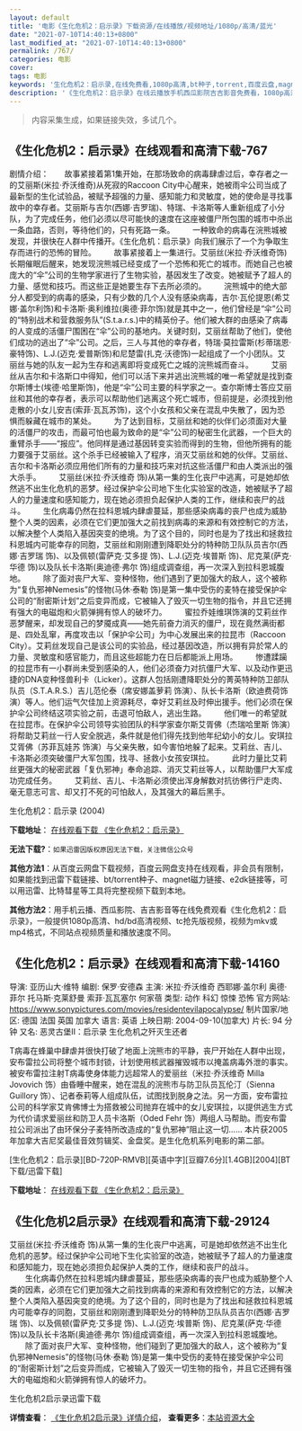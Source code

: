 ```yaml
---
layout: default
title: '电影《生化危机2：启示录》下载资源/在线播放/视频地址/1080p/高清/蓝光'
date: "2021-07-10T14:40:13+0800"
last_modified_at: "2021-07-10T14:40:13+0800"
permalink: /767/
categories: 电影
cover:
tags: 电影
keywords: '生化危机2：启示录,在线免费看,1080p高清,bt种子,torrent,百度云盘,magnet,磁力链,迅雷下载资源'
description: '《生化危机2：启示录》在线云播放手机西瓜影院吉吉影音免费看，1080p高清bd/hd未删减完整版和tc抢先枪版，mkv/mp4格式，附带bt/torrent种子、magnet/磁力链、百度云盘、网盘资源迅雷下载链接'
---
```


>内容采集生成，如果链接失效，多试几个。


## 《生化危机2：启示录》在线观看和高清下载-767

剧情介绍：　　故事紧接着第1集开始，在那场致命的病毒肆虐过后，幸存者之一的艾丽斯(米拉·乔沃维奇)从死寂的Raccoon City中心醒来，她被雨伞公司当成了最新型的生化试验品，被赋予超强的力量、感知能力和灵敏度，她的使命是寻找事故中的幸存者。艾丽斯与吉尔(西娜·吉罗瑞)、特瑞、卡洛斯等人重新组成了小分队，为了完成任务，他们必须以尽可能快的速度在这座被僵尸所包围的城市中杀出一条血路，否则，等待他们的，只有死路一条。   　　一种致命的病毒在浣熊城被发现，并很快在人群中传播开。《生化危机：启示录》向我们展示了一个为争取生存而进行的恐怖的冒险。   　　故事紧接着上一集进行。艾丽丝(米拉·乔沃维奇饰)长期催眠后醒来，她发现浣熊城已经变成了一个恐怖和死亡的城市。而她自己也被庞大的“伞”公司的生物学家进行了生物实验，基因发生了改变。她被赋予了超人的力量、感觉和技巧。而这些正是她要生存下去所必须的。   　　浣熊城中的绝大部分人都受到的病毒的感染，只有少数的几个人没有感染病毒，吉尔·瓦伦提恩(希艾娜·盖尔利饰)和卡洛斯·奥利维拉(奥德·菲尔饰)就是其中之一，他们曾经是“伞”公司的“特别战术和营救服务队”(S.t.a.r.s.)中的精英份子。他们被大群的由感染了病毒的人变成的活僵尸围困在“伞”公司的基地内。关键时刻，艾丽丝帮助了他们，使他们成功的逃出了“伞”公司。之后，三人与其他的幸存者，特瑞·莫拉雷斯(杉蒂瑞恩·豪特饰)、L.J.(迈克·爱普斯饰)和尼楚雷(扎克·沃德饰)一起组成了一个小团队。艾丽丝与她的队友一起为生存和逃离即将变成死亡之城的浣熊城而奋斗。   　　艾丽丝从吉尔和卡洛斯口中得知，他们可以活下来并逃出浣熊城的唯一希望就是找到查尔斯博士(埃德·哈里斯饰)，他是“伞”公司主要的科学家之一。查尔斯博士答应艾丽丝和其他的幸存者，表示可以帮助他们逃离这个死亡城市，但前提是，必须找到他走散的小女儿安吉(索菲·瓦瓦苏饰)，这个小女孩和父亲在混乱中失散了，因为恐惧而躲藏在城市的某处。   　　为了达到目标，艾丽丝和她的伙伴们必须面对大量的活僵尸的攻击，而最可怕也最为致命的是“伞”公司的秘密生化武器，一个巨大的重臂杀手——“报应”。他同样是通过基因转变实验而得到的生物，但他所拥有的能力要强于艾丽丝。这个杀手已经被输入了程序，消灭艾丽丝和她的伙伴。艾丽丝、吉尔和卡洛斯必须应用他们所有的力量和技巧来对抗这些活僵尸和由人类派出的强大杀手。   　　艾丽丝(米拉·乔沃维奇 饰)从第一集的生化丧尸中逃离，可是她却依然逃不出生化危机的恶梦。经过保护伞公司地下生化实验室的改造，她被赋予了超人的力量速度和感知能力，现在她必须担负起保护人类的工作，继续和丧尸的战斗。   　　生化病毒仍然在拉科恩城内肆虐蔓延，那些感染病毒的丧尸也成为威胁整个人类的因素，必须在它们更加强大之前找到病毒的来源和有效控制它的方法，以解决整个人类陷入基因突变的绝境。为了这个目的，同时也是为了找出和拯救拉科恩城内可能幸存的同胞，艾丽丝和刚刚遭到降职处分的特种防卫队队员吉尔(西娜·吉罗瑞 饰)、以及佩顿(雷萨克·艾多提 饰)、L.J.(迈克·埃普斯 饰)、尼克莱(萨克·华德 饰)以及队长卡洛斯(奥迪德·弗尔 饰)组成调查组，再一次深入到拉科恩城腹地。   　　除了面对丧尸大军、变种怪物，他们遇到了更加强大的敌人，这个被称为“复仇邪神Nemesis”的怪物(马休·泰勒 饰)是第一集中受伤的麦特在接受保护伞公司的“耐密斯计划”之后变异而成，它被输入了毁灭一切生物的指令，并且它还拥有强大的电磁炮和火箭弹拥有惊人的破坏力。   　　蜜拉乔娃维琪饰演的艾莉丝作恶梦醒来，却发现自己的梦魇成真——她先前奋力消灭的僵尸，现在竟然满街都是、四处乱窜，再度攻击以「保护伞公司」为中心发展出来的拉昆市（Raccoon City）。艾莉丝发现自己是该公司的实验品，经过基因改造，所以拥有异於常人的力量、灵敏度和感官能力，而且这些超能力在日后都能派上用场。   　　惨遭蹂躏的拉昆市有一小群尚未受到感染的人，他们必须奋力对抗僵尸大军、以及动作更迅捷的DNA变种怪兽利卡（Licker）。这群人包括刚遭降职处分的菁英特种防卫部队队员（S.T.A.R.S.）吉儿范伦泰（席安娜盖萝莉 饰演）、队长卡洛斯（欧迪费荷饰演）等人。他们运气欠佳加上资源耗尽，幸好艾莉丝及时伸出援手。他们必须在保护伞公司终结这项实验之前，击退可怕敌人，逃出生路。   　　他们唯一的希望就在拉昆市。在保护伞公司领导实验团队的科学家查尔斯艾胥佛（杰瑞哈里斯 饰演）将帮助艾莉丝一行人安全脱逃，条件就是他们得先找到他年纪幼小的女儿。安琪拉艾胥佛（苏菲瓦娃苏 饰演）与父亲失散，如今害怕地躲了起来。艾莉丝、吉儿、卡洛斯必须突破僵尸大军包围，找寻、拯救小女孩安琪拉。   　　此时力量比艾莉丝更强大的秘密武器「复仇邪神」奉命追踪、消灭艾莉丝等人，以帮助僵尸大军成功完成任务。   　　艾莉丝、吉儿、卡洛斯必须使出浑身解数对抗彷佛行尸走肉、毫无意志可言、却又打不死的可怕敌人，及其强大的幕后黑手。


生化危机2：启示录 (2004)

**下载地址**： [在线观看下载 《生化危机2：启示录》](https://www.btbtdy.me/btdy/dy2428.html) 


**无法下载?**：`如果迅雷因版权原因无法下载，关注微信公众号 `

**其他方法1**：从百度云网盘下载视频，百度云网盘支持在线观看，非会员有限制，如果能找到迅雷下载链接、bt/torrent种子、magnet磁力链接、e2dk链接等，可以用迅雷、比特彗星等工具将完整视频下载到本地。

**其他方法2**：用手机云播、西瓜影院、吉吉影音等在线免费观看《生化危机2：启示录》，一般提供1080p高清、hd/bd高清视频、tc抢先版视频，视频为mkv或mp4格式，不同站点视频质量和播放速度不同。


## 《生化危机2：启示录》在线观看和高清下载-14160

导演: 亚历山大·维特 编剧: 保罗·安德森 主演: 米拉·乔沃维奇 西耶娜·盖尔利 奥德·菲尔 托马斯·克莱舒曼 索菲·瓦瓦塞尔 何家蓓 类型: 动作 科幻 惊悚 恐怖 官方网站: https://www.sonypictures.com/movies/residentevilapocalypse/ 制片国家/地区: 德国 法国 英国 加拿大 语言: 英语 上映日期: 2004-09-10(加拿大) 片长: 94 分钟 又名: 恶灵古堡II：启示录 生化危机之歼灭生还者

T病毒在蜂巢中肆虐并很快打破了地面上浣熊市的平静，丧尸开始在人群中出现，安布雷拉公司将整个城市封锁，计划使用核武器摧毁城市以掩盖病毒外泄的事实。被安布雷拉注射T病毒使身体能力远超常人的爱丽丝（米拉·乔沃维奇 Milla Jovovich 饰）由昏睡中醒来，她在混乱的浣熊市与防卫队员瓦伦汀（Sienna Guillory 饰）、记者泰莉等人组成队伍，试图找到脱身之法。另一方面，安布雷拉公司的科学家艾肯佛博士为搭救被公司抛弃在城中的女儿安琪拉，以提供逃生方式为代价请求爱丽丝和防卫人员卡洛斯（Oded Fehr 饰）两组人马帮助。而安布雷拉公司派出了由环保分子麦特所改造成的“复仇邪神”阻止这一切…… 本片获2005年加拿大吉尼奖最佳音效剪辑奖、金盘奖。是生化危机系列电影的第二部。


[生化危机2：启示录][BD-720P-RMVB][英语中字][豆瓣7.6分][1.4GB][2004][BT下载/迅雷下载]

**下载地址**： [在线观看下载 《生化危机2：启示录》](https://www.btdx8.com/torrent/resident_evil_apocalypse_2004.html) 


## 《生化危机2启示录》在线观看和高清下载-29124

艾丽丝(米拉·乔沃维奇 饰)从第一集的生化丧尸中逃离，可是她却依然逃不出生化危机的恶梦。经过保护伞公司地下生化实验室的改造，她被赋予了超人的力量速度和感知能力，现在她必须担负起保护人类的工作，继续和丧尸的战斗。<br />　　生化病毒仍然在拉科恩城内肆虐蔓延，那些感染病毒的丧尸也成为威胁整个人类的因素，必须在它们更加强大之前找到病毒的来源和有效控制它的方法，以解决整个人类陷入基因突变的绝境。为了这个目的，同时也是为了找出和拯救拉科恩城内可能幸存的同胞，艾丽丝和刚刚遭到降职处分的特种防卫队队员吉尔(西娜·吉罗瑞 饰)、以及佩顿(雷萨克&middot;艾多提 饰)、L.J.(迈克·埃普斯 饰)、尼克莱(萨克·华德 饰)以及队长卡洛斯(奥迪德&middot;弗尔 饰)组成调查组，再一次深入到拉科恩城腹地。<br />　　除了面对丧尸大军、变种怪物，他们碰到了更加强大的敌人，这个被称为&ldquo;复仇邪神Nemesis”的怪物(马休·泰勒 饰)是第一集中受伤的麦特在接受保护伞公司的“耐密斯计划&rdquo;之后变异而成，它被输入了毁灭一切生物的指令，并且它还拥有强大的电磁炮和火箭弹拥有惊人的破坏力。


生化危机2启示录迅雷下载

**详情查看**： [《生化危机2启示录》详情介绍](/movie/29124/)， **查看更多**：[本站资源大全](/movie/t/all/)

